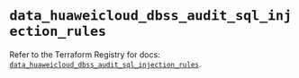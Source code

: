 # `data_huaweicloud_dbss_audit_sql_injection_rules`

Refer to the Terraform Registry for docs: [`data_huaweicloud_dbss_audit_sql_injection_rules`](https://registry.terraform.io/providers/huaweicloud/huaweicloud/1.71.1/docs/data-sources/dbss_audit_sql_injection_rules).
